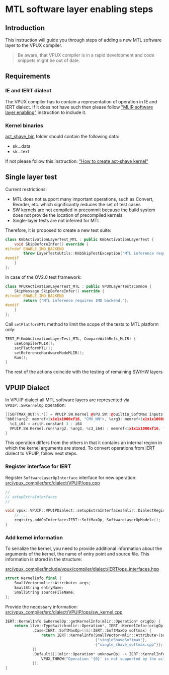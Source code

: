 # MTL software layer enabling steps

## Introduction
This instruction will guide you through steps of adding a new MTL software layer to the VPUX compiler.
> Be aware, that VPUX compiler is in a rapid development and code snippets might be out of date.

## Requirements

### IE and IERT dialect
The VPUX compiler has to contain a representation of operation in IE and IERT dialect.
If it does not have such then please follow ["MLIR software layer enabling"](sw_layer_enabling.md) instruction to include it.

### Kernel binaries
[act_shave_bin](../../../sw_runtime_kernels/kernels/prebuild/act_shave_bin) folder should contain the following data:
- sk.<entry point>.<platform>.data
- sk.<entry point>.<platform>.text

If not please follow this instruction: ["How to create act-shave kernel"](../../../sw_runtime_kernels/README.md)

## Single layer test

Current restrictions:
- MTL does not support many important operations, such as Convert, Reorder, etc. which significantly reduces the set of test cases
- SW kernels are not compiled in precommit because the build system does not provide the location of precompiled kernels
- Single-layer tests are not inferred for MTL

Therefore, it is proposed to create a new test suite:

```cpp
class KmbActivationLayerTest_MTL : public KmbActivationLayerTest {
    void SkipBeforeInfer() override {
#ifndef ENABLE_IMD_BACKEND
        throw LayerTestsUtils::KmbSkipTestException("MTL inference requires IMD backend.");
#endif
    }
};
```

In case of the OV2.0 test framework:
```cpp
class VPUXActivationLayerTest_MTL : public VPUXLayerTestsCommon {
    SkipMessage SkipBeforeInfer() override {
#ifndef ENABLE_IMD_BACKEND
        return {"MTL inference requires IMD backend."};
#endif
    }
};
```

Call `setPlatformMTL` method to limit the scope of the tests to MTL platform only:

```cpp
TEST_P(KmbActivationLayerTest_MTL, CompareWithRefs_MLIR) {
    useCompilerMLIR();
    setPlatformMTL();
    setReferenceHardwareModeMLIR();
    Run();
}
```

The rest of the actions coincide with the testing of remaining SW/HW layers

## VPUIP Dialect
In VPUIP dialect all MTL software layers are represented via `VPUIP::SwKernelOp` operation:
```cpp
[[SOFTMAX_OUT:%.*]] = VPUIP.SW.Kernel @VPU.SW::@builtin_SoftMax inputs([[VAR1]] : memref<1x1x1x1000xf16, "CMX_NN">) outputs([[VAR2]] : memref<1x1x1x1000xf16, "CMX_NN">) on tile 0 -> memref<1x1x1x1000xf16, "CMX_NN">  {
^bb0(%arg2: memref<1x1x1x1000xf16, "CMX_NN">, %arg3: memref<1x1x1x1000xf16, "CMX_NN">):
  %c3_i64 = arith.constant 3 : i64
  VPUIP.SW.Kernel.run(%arg2, %arg3, %c3_i64) : memref<1x1x1x1000xf16, "CMX_NN">, memref<1x1x1x1000xf16, "CMX_NN">, i64
}
```

This operation differs from the others in that it contains an internal region in which the kernel arguments are stored.
To convert operations from IERT dialect to VPUIP, follow next steps.

### Register interface for IERT
Register `SoftwareLayerOpInterface` interface for new operation:
[src/vpux_compiler/src/dialect/VPUIP/ops.cpp](../src/dialect/VPUIP/ops.cpp)
```cpp
//
// setupExtraInterfaces
//

void vpux::VPUIP::VPUIPDialect::setupExtraInterfaces(mlir::DialectRegistry& registry) {
    // ...
    registry.addOpInterface<IERT::SoftMaxOp, SoftwareLayerOpModel>();
}
```

### Add kernel information
To serialize the kernel, you need to provide additional information about the arguments of the kernel, the name of entry point and source file. This information is stored in the structure:

[src/vpux_compiler/include/vpux/compiler/dialect/IERT/ops_interfaces.hpp](../include/vpux/compiler/dialect/IERT/ops_interfaces.hpp)
```cpp
struct KernelInfo final {
    SmallVector<mlir::Attribute> args;
    SmallString entryName;
    SmallString sourceFileName;
};
```

Provide the necessary information:
[src/vpux_compiler/src/dialect/VPUIP/ops/sw_kernel.cpp](../src/dialect/VPUIP/ops/sw_kernel.cpp)
```cpp
IERT::KernelInfo SwKernelOp::getKernelInfo(mlir::Operation* origOp) {
    return llvm::TypeSwitch<mlir::Operation*, IERT::KernelInfo>(origOp)
            .Case<IERT::SoftMaxOp>([&](IERT::SoftMaxOp softmax) {
                return IERT::KernelInfo{SmallVector<mlir::Attribute>{softmax.axisIndAttr()},
                                        {"singleShaveSoftmax"},
                                        {"single_shave_softmax.cpp"}};
            })
            .Default([](mlir::Operation* unknownOp) -> IERT::KernelInfo {
                VPUX_THROW("Operation '{0}' is not supported by the act-shaves", unknownOp->getName());
            });
}
```
